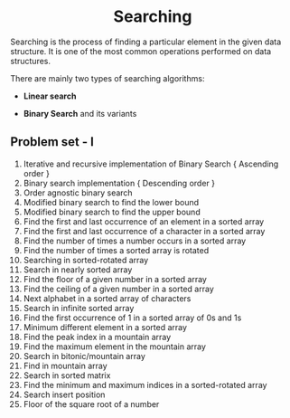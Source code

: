 <h1 align="center"> Searching </h1>

Searching is the process of finding a particular element in the given data structure. It is one of the most common operations performed on data structures. 

There are mainly two types of searching algorithms:

- **Linear search**

- **Binary Search** and its variants
 

 ## Problem set - I

1. Iterative and recursive implementation of Binary Search { Ascending order }
2. Binary search implementation { Descending order }
3. Order agnostic binary search
4. Modified binary search to find the lower bound
5. Modified binary search to find the upper bound
6. Find the first and last occurrence of an element in a sorted array
7. Find the first and last occurrence of a character in a sorted array
8. Find the number of times a number occurs in a sorted array
9. Find the number of times a sorted array is rotated
10. Searching in sorted-rotated array
11. Search in nearly sorted array
12. Find the floor of a given number in a sorted array
13. Find the ceiling of a given number in a sorted array
14. Next alphabet in a sorted array of characters
15. Search in infinite sorted array
16. Find the first occurrence of 1 in a sorted array of 0s and 1s
17. Minimum different element in a sorted array
18. Find the peak index in a mountain array
19. Find the maximum element in the mountain array
20. Search in bitonic/mountain array
21. Find in mountain array
22. Search in sorted matrix
23. Find the minimum and maximum indices in a sorted-rotated array
24. Search insert position
25. Floor of the square root of a number
